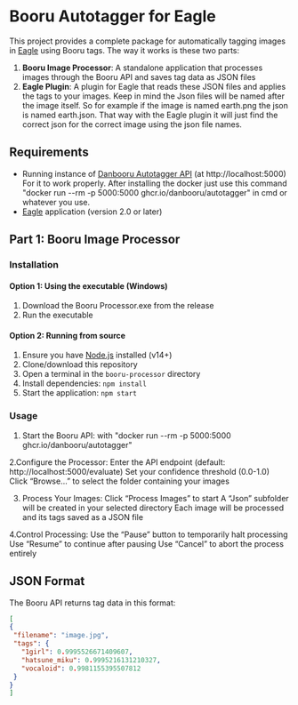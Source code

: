 # Booru Autotagger for Eagle

This project provides a complete package for automatically tagging images in [Eagle](https://eagle.cool/) using Booru tags. The way it works is these two parts:

1. **Booru Image Processor**: A standalone application that processes images through the Booru API and saves tag data as JSON files
2. **Eagle Plugin**: A plugin for Eagle that reads these JSON files and applies the tags to your images. Keep in mind the Json files will be named after the image itself. So for example
if the image is named earth.png the json is named earth.json. That way with the Eagle plugin it will just find the correct json for the correct image using the json file names.

## Requirements

- Running instance of [Danbooru Autotagger API](https://github.com/danbooru/autotagger) (at http://localhost:5000) For it to work properly. After installing the docker just use this command "docker run --rm -p 5000:5000 ghcr.io/danbooru/autotagger" in cmd or whatever you use.
- [Eagle](https://eagle.cool/) application (version 2.0 or later)

## Part 1: Booru Image Processor

### Installation

#### Option 1: Using the executable (Windows)
1. Download the Booru Processor.exe from the release
2. Run the executable

#### Option 2: Running from source
1. Ensure you have [Node.js](https://nodejs.org/) installed (v14+)
2. Clone/download this repository
3. Open a terminal in the `booru-processor` directory
4. Install dependencies: `npm install`
5. Start the application: `npm start`

### Usage

1. Start the Booru API: with "docker run --rm -p 5000:5000 ghcr.io/danbooru/autotagger"

2.Configure the Processor:
Enter the API endpoint (default: http://localhost:5000/evaluate)
Set your confidence threshold (0.0-1.0)
Click “Browse…” to select the folder containing your images

3. Process Your Images:
Click “Process Images” to start
A “Json” subfolder will be created in your selected directory
Each image will be processed and its tags saved as a JSON file

4.Control Processing:
Use the “Pause” button to temporarily halt processing
Use “Resume” to continue after pausing
Use “Cancel” to abort the process entirely

## JSON Format

The Booru API returns tag data in this format:

```json
[
{
 "filename": "image.jpg",
 "tags": {
   "1girl": 0.9995526671409607,
   "hatsune_miku": 0.9995216131210327,
   "vocaloid": 0.9981155395507812
 }
}
]
